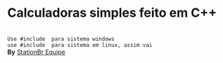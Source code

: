 <h1>Calculadoras simples feito em C++</h1><br>
<code>Use #include <windows.h> para sistema windows</code><br>
<code>use #include <linux.h> para sistema em linux, assim vai</code><br>
<b>By</b> <a href="https://paulostationbr.xyz">StationBr Equipe</a>
